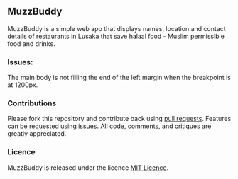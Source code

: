 ## MuzzBuddy
MuzzBuddy is a simple web app that displays names, location and contact details of restaurants in Lusaka that save halaal food - Muslim permissible food and drinks.
 ### Issues:
 The main body is not filling the end of the left margin when the breakpoint is at 1200px. 
### Contributions
Please fork this repository and contribute back using [pull requests](https://github.com/mtondolo/MuzzBuddy/pulls).
Features can be requested using [issues](https://github.com/mtondolo/MuzzBuddy/issues).
All code, comments, and critiques are greatly appreciated.
### Licence
MuzzBuddy is released under the licence [MIT Licence](https://choosealicense.com/licenses/mit/).
